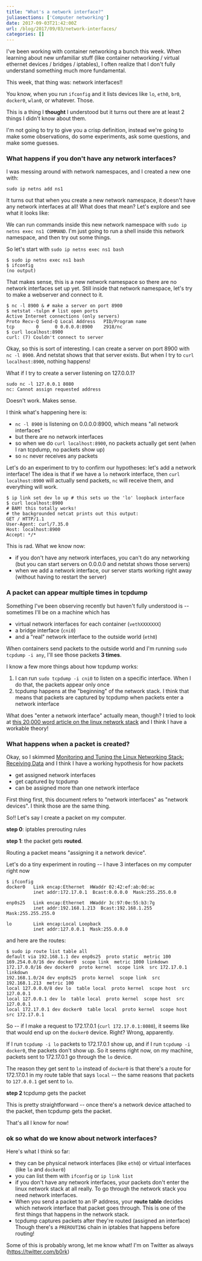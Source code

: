 ```yaml
---
title: "What's a network interface?"
juliasections: ['Computer networking']
date: 2017-09-03T21:42:00Z
url: /blog/2017/09/03/network-interfaces/
categories: []
---
```


I've been working with container networking a bunch this week. When learning
about new unfamiliar stuff (like container networking / virtual ethernet
devices / bridges / iptables), I often realize that I don't fully understand
something much more fundamental.

This week, that thing was: network interfaces!!

You know, when you run `ifconfig` and it lists devices like `lo`, `eth0`,
`br0`, `docker0`, `wlan0`, or whatever. Those.

This is a thing I **thought** I understood but it turns out there are at least
2 things I didn't know about them. 

I'm not going to try to give you a crisp definition, instead we're going to
make some observations, do some experiments, ask some questions, and make some
guesses.

### What happens if you don't have any network interfaces?

I was messing around with network namespaces, and I created a new one with:

`sudo ip netns add ns1`

It turns out that when you create a new network namespace, it doesn't have any
network interfaces at all! What does that mean?  Let's explore and see what it
looks like:

We can run commands inside this new network namespace with `sudo ip netns exec ns1 COMMAND`. I'm just going to run a shell inside this network namespace, and then
try out some things.

So let's start with `sudo ip netns exec ns1 bash`

```
$ sudo ip netns exec ns1 bash
$ ifconfig
(no output)
```

That makes sense, this is a new network namespace so there are no network
interfaces set up yet. Still inside that network namespace, let's try to make a
webserver and connect to it.

```
$ nc -l 8900 & # make a server on port 8900
$ netstat -tulpn # list open ports
Active Internet connections (only servers)
Proto Recv-Q Send-Q Local Address   PID/Program name
tcp        0      0 0.0.0.0:8900    2918/nc 
$ curl localhost:8900
curl: (7) Couldn't connect to server
```

Okay, so this is sort of interesting. I can create a server on port 8900 with
`nc -l 8900`. And netstat shows that that server exists. But when I try to
`curl localhost:8900`, nothing happens!

What if I try to create a server listening on 127.0.0.1?

```
sudo nc -l 127.0.0.1 8080
nc: Cannot assign requested address
```

Doesn't work. Makes sense.

I think what's happening here is:

* `nc -l 8900` is listening on 0.0.0.0:8900, which means "all network interfaces"
* but there are no network interfaces
* so when we do `curl localhost:8900`, no packets actually get sent (when I ran tcpdump, no packets show up)
* so `nc` never receives any packets

Let's do an experiment to try to confirm our hypotheses: let's add a network
interface! The idea is that if we have a `lo` network interface, then `curl
localhost:8900` will actually send packets, `nc` will receive them, and
everything will work.

```
$ ip link set dev lo up # this sets uo the 'lo' loopback interface
$ curl localhost:8900                                                                               
# BAM! this totally works! 
# the backgrounded netcat prints out this output:
GET / HTTP/1.1
User-Agent: curl/7.35.0
Host: localhost:8900
Accept: */*
```

This is rad. What we know now:

* if you don't have any network interfaces, you can't do any networking (but you can start servers on 0.0.0.0 and netstat shows those servers)
* when we add a network interface, our server starts working right away (without having to restart the server)

### A packet can appear multiple times in tcpdump

Something I've been observing recently but haven't fully understood is -- sometimes I'll be on a machine which has

* virtual network interfaces for each container (`vethXXXXXXX`)
* a bridge interface (`cni0`)
* and a "real" network interface to the outside world (`eth0`)

When containers send packets to the outside world and I'm running `sudo tcpdump -i any`, I'll see those packets **3 times**.

I know a few more things about how tcpdump works:

1. I can run `sudo tcpdump -i cni0` to listen on a specific interface. When I do that, the packets appear only once
2. tcpdump happens at the "beginning" of the network stack. I think that means that packets are captured by tcpdump when packets enter a network interface

What does "enter a network interface" actually mean, though? I tried to look at
[this 20,000 word article on the linux network stack](https://blog.packagecloud.io/eng/2016/06/22/monitoring-tuning-linux-networking-stack-receiving-data/)
and I think I have a workable theory!


### What happens when a packet is created?

Okay, so I skimmed [Monitoring and Tuning the Linux Networking Stack: Receiving Data](https://blog.packagecloud.io/eng/2016/06/22/monitoring-tuning-linux-networking-stack-receiving-data/) and I think I have a working hypothesis for how packets

* get assigned network interfaces
* get captured by tcpdump
* can be assigned more than one network interface

First thing first, this document refers to "network interfaces" as "network devices". I think those are the same thing.

So!! Let's say I create a packet on my computer.

**step 0**: iptables prerouting rules


**step 1**: the packet gets **routed**.

Routing a packet means "assigning it a network device".

Let's do a tiny experiment in routing -- I have 3 interfaces on my computer right now

```
$ ifconfig
docker0   Link encap:Ethernet  HWaddr 02:42:ef:ab:0d:ac  
          inet addr:172.17.0.1  Bcast:0.0.0.0  Mask:255.255.0.0

enp0s25   Link encap:Ethernet  HWaddr 3c:97:0e:55:b3:7g  
          inet addr:192.168.1.213  Bcast:192.168.1.255  Mask:255.255.255.0

lo        Link encap:Local Loopback  
          inet addr:127.0.0.1  Mask:255.0.0.0
```

and here are the routes:

```
$ sudo ip route list table all
default via 192.168.1.1 dev enp0s25  proto static  metric 100 
169.254.0.0/16 dev docker0  scope link  metric 1000 linkdown 
172.17.0.0/16 dev docker0  proto kernel  scope link  src 172.17.0.1 linkdown 
192.168.1.0/24 dev enp0s25  proto kernel  scope link  src 192.168.1.213  metric 100 
local 127.0.0.0/8 dev lo  table local  proto kernel  scope host  src 127.0.0.1 
local 127.0.0.1 dev lo  table local  proto kernel  scope host  src 127.0.0.1 
local 172.17.0.1 dev docker0  table local  proto kernel  scope host  src 172.17.0.1 
```

So -- if I make a request to 172.17.0.1 (`curl 172.17.0.1:8080`), it seems like that would end up on the
`docker0` device. Right? Wrong, apparently.

If I run `tcpdump -i lo` packets to 172.17.0.1 show up, and if I run `tcpdump -i docker0`,
the packets don't show up. So it seems right now, on my machine,
packets sent to 172.17.0.1 go through the `lo` device.

The reason they get sent to `lo` instead of `docker0` is that there's a route
for 172.17.0.1  in my route table that says `local` -- the same reasons that
packets to `127.0.0.1` get sent to `lo`.

**step 2** tcpdump gets the packet

This is pretty straightforward -- once there's a network device attached to the
packet, then tcpdump gets the packet.

That's all I know for now!


### ok so what do we know about network interfaces?

Here's what I think so far:

* they can be physical network interfaces (like `eth0`) or virtual interfaces (like `lo` and `docker0`)
* you can list them with `ifconfig` or `ip link list`
* if you don't have any network interfaces, your packets don't enter the linux network stack at all really. To go through the network stack you need network interfaces.
* When you send a packet to an IP address, your **route table** decides which network interface that packet goes through. This is one of the first things that happens in the network stack.
* tcpdump captures packets after they're routed  (assigned an interface) Though there's a `PREROUTING` chain in iptables that happens before routing!

Some of this is probably wrong, let me know what! I'm on Twitter as always (https://twitter.com/b0rk)
